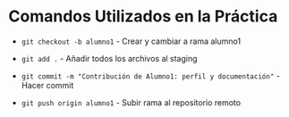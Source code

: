 # Comandos Utilizados en la Práctica

- `git checkout -b alumno1` - Crear y cambiar a rama alumno1
- `git add .` - Añadir todos los archivos al staging

- `git commit -m "Contribución de Alumno1: perfil y documentación"` - Hacer commit

- `git push origin alumno1` - Subir rama al repositorio remoto

